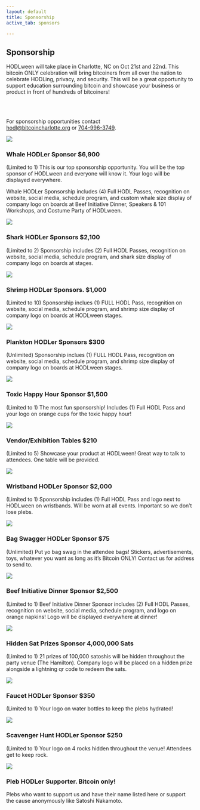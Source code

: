 ```yaml
---
layout: default
title: Sponsorship
active_tab: sponsors

---
```


<div class="highlight-section2">
    <h2>Sponsorship</h2>
    <div class="white-divider-mid"></div>
    <p>HODLween will take place in Charlotte, NC on Oct 21st and 22nd. This bitcoin ONLY celebration will bring bitcoiners from all over the nation to celebrate HODLing, privacy, and security. This will be a great opportunity to support education surrounding bitcoin and showcase your business or product in front of hundreds of bitcoiners!</p>
    <br><br>
    <p>For sponsorship opportunities contact<br><a href="mailto:hodl@bitcoincharlotte.org">hodl@bitcoincharlotte.org</a> or <a href="tel:7049963749">704-996-3749</a>.</p>
</div>


<article class="sponsor">
    <div class="color-image sponsor-icon"><img src="/assets/img/hodlween-icon-whale.png" /></div>
    <a id="hodlween-whale" />
    <h3>Whale HODLer Sponsor <span class="orange">$6,900</span></h3>
    <p>(Limited to 1) This is our top sponsorship opportunity. You will be the top sponsor of HODLween and everyone will know it. Your logo will be displayed everywhere.</p>
    <p>Whale HODLer Sponsorship includes (4) Full HODL Passes, recognition on website, social media, schedule program, and custom whale size display of company logo on boards at Beef Initiative Dinner, Speakers & 101 Workshops, and Costume Party of HODLween.</p>
</article>

<article class="sponsor">
    <div class="color-image sponsor-icon"><img src="/assets/img/hodlween-icon-shark.png" /></div>
    <a id="hodlween-shark" />
    <h3>Shark HODLer Sponsors <span class="orange">$2,100</span></h3>
    <p>(Limited to 2) Sponsorship includes (2) Full HODL Passes, recognition on website, social media, schedule program, and shark size display of company logo on boards at stages.</p>
</article>

<article class="sponsor">
    <div class="color-image sponsor-icon"><img src="/assets/img/hodlween-icon-shrimp.png" /></div>
    <a id="hodlween-shrimp" />
    <h3>Shrimp HODLer Sponsors. <span class="orange">$1,000</span></h3>
    <p>(Limited to 10) Sponsorship inclues (1) FULL HODL Pass, recognition on website, social media, schedule program, and shrimp size display of company logo on boards at HODLween stages.</p>
</article>

<article class="sponsor">
    <div class="color-image sponsor-icon"><img src="/assets/img/hodlween-icon-plankton.png" /></div>
    <a id="hodlween-plankton" />
    <h3>Plankton HODLer Sponsors <span class="orange">$300</span></h3>
    <p>(Unlimited) Sponsorship inclues (1) FULL HODL Pass, recognition on website, social media, schedule program, and shrimp size display of company logo on boards at HODLween stages.</p>
</article>

<article class="sponsor">
    <div class="color-image sponsor-icon"><img src="/assets/img/hodlween-icon-toxic.png" /></div>
    <a id="hodlween-toxic" />
    <h3>Toxic Happy Hour Sponsor <span class="orange">$1,500</span></h3>
    <p>(Limited to 1) The most fun sponsorship! Includes (1) Full HODL Pass and your logo on orange cups for the toxic happy hour!</p>
</article>

<article class="sponsor">
    <div class="color-image sponsor-icon"><img src="/assets/img/hodlween-icon-booth.png" /></div>
    <a id="hodlween-vendor" />
    <h3>Vendor/Exhibition Tables <span class="orange">$210</span></h3>
    <p>(Limited to 5) Showcase your product at HODLween! Great way to talk to attendees. One table will be provided. </p>
</article>

<article class="sponsor">
    <div class="color-image sponsor-icon"><img src="/assets/img/hodlween-icon-wristband.png" /></div>
    <a id="hodlween-wristband" />
    <h3>Wristband HODLer Sponsor <span class="orange">$2,000</span></h3>
    <p>(Limited to 1) Sponsorship includes (1) Full HODL Pass and logo next to HODLween on wristbands. Will be worn at all events. Important so we don’t lose plebs.</p>
</article>

<article class="sponsor">
    <div class="color-image sponsor-icon"><img src="/assets/img/hodlween-icon-bag.png" /></div>
    <a id="hodlween-bag" />
    <h3>Bag Swagger HODLer Sponsor <span class="orange">$75</span></h3>
    <p>(Unlimited) Put yo bag swag in the attendee bags! Stickers, advertisements, toys, whatever you want as long as it’s Bitcoin ONLY! Contact us for address to send to.</p>
</article>

<article class="sponsor">
    <div class="color-image sponsor-icon"><img src="/assets/img/hodlween-icon-cow.png" /></div>
    <a id="hodlween-beef" />
    <h3>Beef Initiative Dinner Sponsor <span class="orange">$2,500</span></h3>
    <p>(Limited to 1) Beef Initiative Dinner Sponsor includes (2) Full HODL Passes, recognition on website, social media, schedule program, and logo on orange napkins! Logo will be displayed everywhere at dinner!</p>
</article>

<article class="sponsor">
    <div class="color-image sponsor-icon"><img src="/assets/img/hodlween-icon-magbtc.png" /></div>
    <a id="hodlween-magbtc" />
    <h3>Hidden Sat Prizes Sponsor <span class="orange">4,000,000 Sats</span></h3>
    <p>(Limited to 1) 21 prizes of 100,000 satoshis will be hidden throughout the party venue (The Hamilton). Company logo will be placed on a hidden prize alongside a lightning qr code to redeem the sats.</p>
</article>

<article class="sponsor">
    <div class="color-image sponsor-icon"><img src="/assets/img/hodlween-icon-faucet.png" /></div>
    <a id="hodlween-faucet" />
    <h3>Faucet HODLer Sponsor <span class="orange">$350</span></h3>
    <p>(Limited to 1) Your logo on water bottles to keep the plebs hydrated!</p>
</article>

<article class="sponsor">
    <div class="color-image sponsor-icon"><img src="/assets/img/hodlween-icon-mag.png" /></div>
    <a id="hodlween-mag" />
    <h3>Scavenger Hunt HODLer Sponsor <span class="orange">$250</span></h3>
    <p>(Limited to 1) Your logo on 4 rocks hidden throughout the venue! Attendees get to keep rock.</p>
</article>

<article class="sponsor">
    <div class="color-image sponsor-icon"><img src="/assets/img/hodlween-icon-anon.png" /></div>
    <a id="hodlween-anon" />
    <h3>Pleb HODLer Supporter. <span class="orange">Bitcoin only!</span></h3>
    <p>Plebs who want to support us and have their name listed here or support the cause anonymously like Satoshi Nakamoto.</p>
</article>

